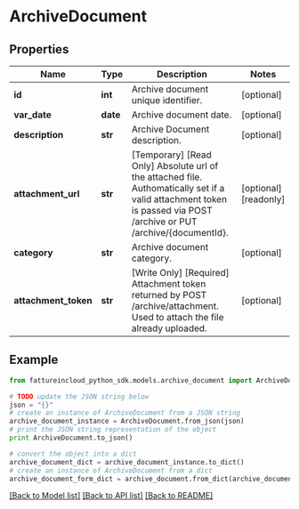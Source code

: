 # ArchiveDocument


## Properties
Name | Type | Description | Notes
------------ | ------------- | ------------- | -------------
**id** | **int** | Archive document unique identifier. | [optional] 
**var_date** | **date** | Archive document date. | [optional] 
**description** | **str** | Archive Document description. | [optional] 
**attachment_url** | **str** | [Temporary] [Read Only] Absolute url of the attached file. Authomatically set if a valid attachment token is passed via POST /archive or PUT /archive/{documentId}. | [optional] [readonly] 
**category** | **str** | Archive document category. | [optional] 
**attachment_token** | **str** | [Write Only]  [Required] Attachment token returned by POST /archive/attachment. Used to attach the file already uploaded. | [optional] 

## Example

```python
from fattureincloud_python_sdk.models.archive_document import ArchiveDocument

# TODO update the JSON string below
json = "{}"
# create an instance of ArchiveDocument from a JSON string
archive_document_instance = ArchiveDocument.from_json(json)
# print the JSON string representation of the object
print ArchiveDocument.to_json()

# convert the object into a dict
archive_document_dict = archive_document_instance.to_dict()
# create an instance of ArchiveDocument from a dict
archive_document_form_dict = archive_document.from_dict(archive_document_dict)
```
[[Back to Model list]](../README.md#documentation-for-models) [[Back to API list]](../README.md#documentation-for-api-endpoints) [[Back to README]](../README.md)


